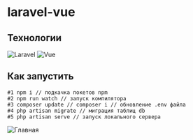 # laravel-vue
## Технологии 
![Laravel](https://img.shields.io/badge/-Laravel-000000?style=for-the-badge&logo=Laravel) ![Vue](https://img.shields.io/badge/-Vue.Js-000000?style=for-the-badge&logo=Vue.js)

## Как запустить
```
#1 npm i // подкачка покетов npm
#2 npm run watch // запуск компилятора
#3 composer update // composer i // обновление .env файла
#4 php artisan migrate // миграция таблиц db
#5 php artisan serve // запуск локального сервера
```
![Главная](https://sun5-4.userapi.com/s/v1/if2/t7IqkbjqndLEPgLt1jmLiD_b-geUAV7cVbwKGh64HiqtM3pu5pHtXwoVJXeAqP8FHFpG7CbnFwLw9GuXzl0nlkhZ.jpg?size=1902x802&quality=95&type=album)
